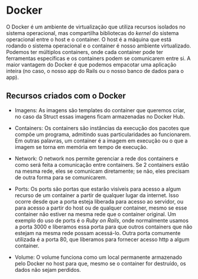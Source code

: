# Docker

O Docker é um ambiente de virtualização que utiliza recursos isolados no sistema operacional, mas compartilha bibliotecas do *kernel* do sistema operacional entre o host e o container. O host é a máquina que está rodando o sistema operacional e o container é nosso ambiente virtualizado. Podemos ter múltiplos containers, onde cada container pode ter ferramentas específicas e os containers podem se comunicarem entre si. A maior vantagem do Docker é que podemos empacotar uma aplicação inteira \(no caso, o nosso app do Rails ou o nosso banco de dados para o app\).

## Recursos criados com o Docker

* Imagens: As imagens são templates do container que queremos criar, no caso da Struct essas imagens ficam armazenadas no Docker Hub.

* Containers: Os containers são instâncias da execução dos pacotes que compõe um programa, admitindo suas particularidades ao funcionarem. Em outras palavras, um container é a imagem em execução ou o que a imagem se torna em memória em tempo de execução.

* Network: O network nos permite gerenciar a rede dos containers e como será feita a comunicação entre containers. Se 2 containers estão na mesma rede, eles se comunicam diretamente; se não, eles precisam de outra forma para se comunicarem.

* Ports: Os ports são portas que estarão visíveis para acesso a algum recurso de um container a partir de qualquer lugar da internet. Isso ocorre desde que a porta esteja liberada para acesso ao servidor, ou para acesso a partir do host ou de qualquer container, mesmo se esse container não estiver na mesma rede que o container original. Um exemplo do uso de ports é o *Ruby on Rails*, onde normalmente usamos a porta 3000 e liberamos essa porta para que outros containers que não estejam na mesma rede possam acessá-lo. Outra porta comumente utilizada é a porta 80, que liberamos para fornecer acesso http a algum container.

* Volume: O volume funciona como um local permanente armazenado pelo Docker no host para que, mesmo se o container for destruído, os dados não sejam perdidos.
